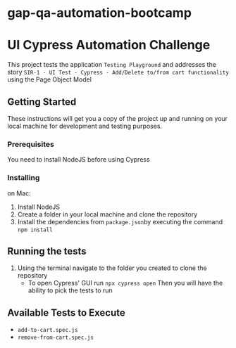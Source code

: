 # gap-qa-automation-bootcamp

# UI Cypress Automation Challenge

This project tests the application `Testing Playground` and addresses the story `SIR-1 - UI Test - Cypress - Add/Delete to/from cart functionality` using the Page Object Model

## Getting Started

These instructions will get you a copy of the project up and running on your local machine for development and testing purposes.

### Prerequisites

You need to install NodeJS before using Cypress

### Installing

on Mac:

1. Install NodeJS
2. Create a folder in your local machine and clone the repository
3. Install the dependencies from `package.json`by executing the command `npm install`

## Running the tests

1. Using the terminal navigate to the folder you created to clone the repository
   - To open Cypress' GUI run `npx cypress open` Then you will have the ability to pick the tests to run

## Available Tests to Execute

- `add-to-cart.spec.js`
- `remove-from-cart.spec.js`

